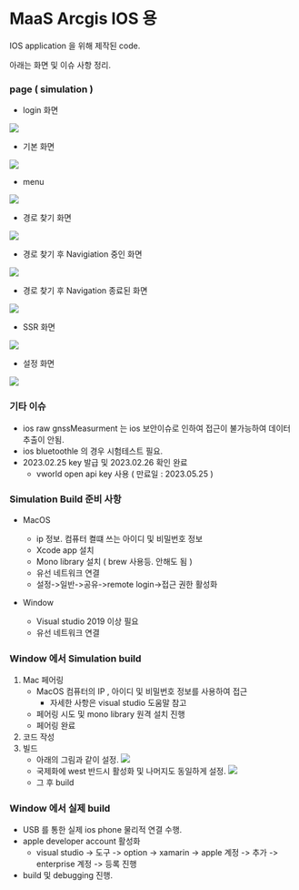 # MaaS Arcgis IOS 용
IOS application 을 위해 제작된 code.

아래는 화면 및 이슈 사항 정리.

### page ( simulation )
+ login 화면
  
![](README_Resource/loginpage.png)

+ 기본 화면

![](README_Resource/defaultpage.png)

+ menu

![](README_Resource/menu.png)

+ 경로 찾기 화면

![](README_Resource/navigate_findpath.png)

+ 경로 찾기 후 Navigiation 중인 화면

![](README_Resource/navigatingpage.png)

+ 경로 찾기 후 Navigation 종료된 화면

![](README_Resource/navigatecomplete.png)

+ SSR 화면

![](README_Resource/ssrpage.png)

+ 설정 화면

![](README_Resource/settingpage.png)

### 기타 이슈
+ ios raw gnssMeasurment 는 ios 보안이슈로 인하여 접근이 불가능하여 데이터 추출이 안됨.
+ ios bluetoothle 의 경우 시험테스트 필요.
+ 2023.02.25 key 발급 및 2023.02.26 확인 완료
  + vworld open api key 사용 ( 만료일 : 2023.05.25 )


### Simulation Build 준비 사항
+ MacOS
  + ip 정보. 컴퓨터 켤떄 쓰는 아이디 및 비밀번호 정보
  + Xcode app 설치
  + Mono library 설치 ( brew 사용등. 안해도 됨 )
  + 유선 네트워크 연결
  + 설정->일반->공유->remote login->접근 권한 활성화

+ Window
  + Visual studio 2019 이상 필요
  + 유선 네트워크 연결

### Window 에서 Simulation build 
1. Mac 페어링
   + MacOS 컴퓨터의 IP , 아이디 및 비밀번호 정보를 사용하여 접근
      + 자세한 사항은 visual studio 도움말 참고
   + 페어링 시도 및 mono library 원격 설치 진행
   + 페어링 완료
2. 코드 작성
3. 빌드
   + 아래의 그림과 같이 설정.
     ![](README_Resource/simulator.png)
   + 국제화에 west 반드시 활성화 및 나머지도 동일하게 설정.
     ![](README_Resource/ios_build.png)
   + 그 후 build

### Window 에서 실제 build
+ USB 를 통한 실제 ios phone 물리적 연결 수행.
+ apple developer account 활성화
  + visual studio -> 도구 -> option -> xamarin -> apple 계정 -> 추가 -> enterprise 계정 -> 등록 진행
+ build 및 debugging 진행.



